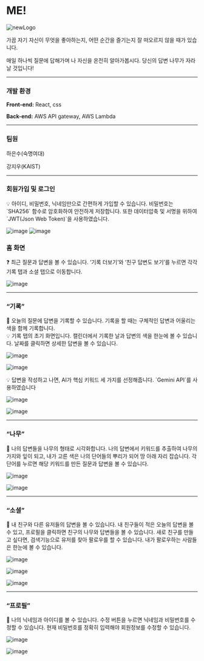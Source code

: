 # ME!
![newLogo](https://github.com/user-attachments/assets/36260114-46c1-4b3a-b224-39e65c758a83)


가끔 자기 자신이 무엇을 좋아하는지, 어떤 순간을 즐기는지 잘 떠오르지 않을 때가 있습니다.

매일 하나씩 질문에 답해가며 나 자신을 온전히 알아가봅시다. 당신의 답변 나무가 자라날 것입니다!

---

### 개발 환경

**Front-end:** React, css

**Back-end:** AWS API gateway, AWS Lambda

---

### 팀원

하은수(숙명여대)

강지우(KAIST)

---

### 회원가입 및 로그인

<aside>
💡 아이디, 비밀번호, 닉네임만으로 간편하게 가입할 수 있습니다. 비밀번호는 `SHA256` 함수로 암호화하여 안전하게 저장합니다. 또한 데이터압축 및 서명을 위하여 `JWT(Json Web Token)`을 사용하였습니다.

</aside>

![image](https://github.com/user-attachments/assets/37a0c45c-041e-48d2-889c-41372dd4acc4)
![image](https://github.com/user-attachments/assets/defb3e35-4dee-4737-a165-508c5e966bae)


### 홈 화면

<aside>
❓ 최근 질문과 답변을 볼 수 있습니다. ‘기록 더보기’와 ‘친구 답변도 보기’를 누르면 각각 기록 탭과 소셜 탭으로 이동합니다.

</aside>

![image](https://github.com/user-attachments/assets/cb92fdee-e406-4d7f-96a2-97b93ade4b20)


---

### “기록”

<aside>
🎨 오늘의 질문에 답변을 기록할 수 있습니다. 기록을 할 때는 구체적인 답변과 어울리는 색을 함께 기록합니다.

</aside>

<aside>
💡 기록 탭의 초기 화면입니다. 캘린더에서 기록한 날과 답변의 색을 한눈에 볼 수 있습니다. 날짜를 클릭하면 상세한 답변을 볼 수 있습니다.

</aside>

![image](https://github.com/user-attachments/assets/dec84f09-b6ca-445e-90fb-8a012a33c54c)

![image](https://github.com/user-attachments/assets/de8fc942-36e9-49a8-b9b4-69d794510b2f)


<aside>
💡 답변을 작성하고 나면, AI가 핵심 키워드 세 가지를 선정해줍니다. `Gemini API`를 사용하였습니다

</aside>

![image](https://github.com/user-attachments/assets/67c39aa6-3252-4c73-88d7-400fc5a969b5)

![image](https://github.com/user-attachments/assets/9a9071ff-dcb8-4f80-83bc-c51c55bddfe7)


---

### “나무”

<aside>
🌳 나의 답변들을 나무의 형태로 시각화합니다. 나의 답변에서 키워드를 추출하여 나무의 가지와 잎이 되고, 내가 고른 색은 나의 단어들의 뿌리가 되어 땅 아래 자리 잡습니다. 각 단어를 누르면 해당 키워드를 만든 질문과 답변을 볼 수 있습니다.

</aside>

![image](https://github.com/user-attachments/assets/fb4a1a48-59ca-457e-83d8-a42f90216aae)

![image](https://github.com/user-attachments/assets/c44c0dec-ab55-4e87-af6a-ffa12ab6d38c)


---

### “소셜”

<aside>
👥 내 친구와 다른 유저들의 답변을 볼 수 있습니다. 내 친구들이 적은 오늘의 답변을 볼 수 있고, 프로필을 클릭하면 친구의 나무와 답변들을 볼 수 있습니다. 새로 친구를 만들고 싶다면, 검색기능으로 유저를 찾아 팔로우를 할 수 있습니다. 내가 팔로우하는 사람들은 한눈에 볼 수 있습니다.

</aside>

![image](https://github.com/user-attachments/assets/4658c008-7ebf-42c5-81ad-f1e19250c566)

![image](https://github.com/user-attachments/assets/1dcb57ed-3951-4884-a48c-d9283f7bb1f3)

![image](https://github.com/user-attachments/assets/803b3955-7efa-452e-86e6-5ded0458e990)


---

### “프로필”

<aside>
📎 나의 닉네임과 아이디를 볼 수 있습니다. 수정 버튼을 누르면 닉네임과 비밀번호를 수정할 수 있습니다. 현재 비밀번호를 정확히 입력해야 회원정보를 수정할 수 있습니다.

</aside>

![image](https://github.com/user-attachments/assets/0adb8a6c-c612-4def-bb58-ce152f7c4abc)

![image](https://github.com/user-attachments/assets/7b90e431-a03e-4c48-ae0f-e2a4806aca66)

